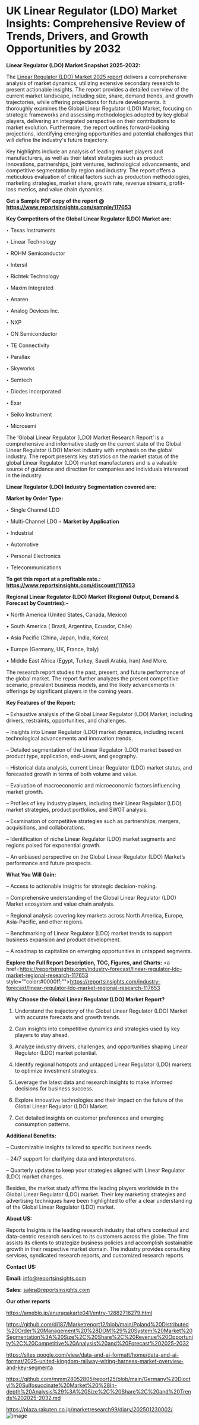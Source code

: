 # UK Linear Regulator (LDO) Market Insights: Comprehensive Review of Trends, Drivers, and Growth Opportunities by 2032

<strong>Linear Regulator (LDO) Market Snapshot 2025-2032:</strong>

The <a href=https://www.reportsinsights.com/sample/117653>Linear Regulator (LDO) Market 2025 report</a> delivers a comprehensive analysis of market dynamics, utilizing extensive secondary research to present actionable insights. The report provides a detailed overview of the current market landscape, including size, share, demand trends, and growth trajectories, while offering projections for future developments. It thoroughly examines the Global Linear Regulator (LDO) Market, focusing on strategic frameworks and assessing methodologies adopted by key global players, delivering an integrated perspective on their contributions to market evolution. Furthermore, the report outlines forward-looking projections, identifying emerging opportunities and potential challenges that will define the industry's future trajectory.

Key highlights include an analysis of leading market players and manufacturers, as well as their latest strategies such as product innovations, partnerships, joint ventures, technological advancements, and competitive segmentation by region and industry. The report offers a meticulous evaluation of critical factors such as production methodologies, marketing strategies, market share, growth rate, revenue streams, profit-loss metrics, and value chain dynamics.

<strong>Get a Sample PDF copy of the report @ <a href=https://www.reportsinsights.com/sample/117653 style=color:#0000ff;>https://www.reportsinsights.com/sample/117653</a></strong>

<strong>Key Competitors of the Global Linear Regulator (LDO) Market are:</strong>

‣ Texas Instruments

‣ Linear Technology

‣ ROHM Semiconductor

‣ Intersil

‣ Richtek Technology

‣ Maxim Integrated

‣ Anaren

‣ Analog Devices Inc.

‣ NXP

‣ ON Semiconductor

‣ TE Connectivity

‣ Parallax

‣ Skyworks

‣ Semtech

‣ Diodes Incorporated

‣ Exar

‣ Seiko Instrument

‣ Microsemi

The ‘Global Linear Regulator (LDO) Market Research Report’ is a comprehensive and informative study on the current state of the Global Linear Regulator (LDO) Market industry with emphasis on the global industry. The report presents key statistics on the market status of the global Linear Regulator (LDO) market manufacturers and is a valuable source of guidance and direction for companies and individuals interested in the industry.

<strong>Linear Regulator (LDO) Industry Segmentation covered are:</strong>

<strong>Market by Order Type: </strong>

‣ Single Channel LDO

‣ Multi-Channel LDO
‣ 
<strong>Market by Application</strong> 

‣ Industrial

‣ Automotive

‣ Personal Electronics

‣ Telecommunications

<strong>To get this report at a profitable rate.: <a href=https://www.reportsinsights.com/discount/117653 style=color:#0000ff;>https://www.reportsinsights.com/discount/117653</a></strong>

<strong>Regional Linear Regulator (LDO) Market (Regional Output, Demand &amp; Forecast by Countries):-</strong>

• North America (United States, Canada, Mexico)

• South America ( Brazil, Argentina, Ecuador, Chile)

• Asia Pacific (China, Japan, India, Korea)

• Europe (Germany, UK, France, Italy)

• Middle East Africa (Egypt, Turkey, Saudi Arabia, Iran) And More.

The research report studies the past, present, and future performance of the global market. The report further analyzes the present competitive scenario, prevalent business models, and the likely advancements in offerings by significant players in the coming years.

<strong>Key Features of the Report:</strong>

– Exhaustive analysis of the Global Linear Regulator (LDO) Market, including drivers, restraints, opportunities, and challenges.

– Insights into Linear Regulator (LDO) market dynamics, including recent technological advancements and innovation trends.

– Detailed segmentation of the Linear Regulator (LDO) market based on product type, application, end-users, and geography.

– Historical data analysis, current Linear Regulator (LDO) market status, and forecasted growth in terms of both volume and value.

– Evaluation of macroeconomic and microeconomic factors influencing market growth.

– Profiles of key industry players, including their Linear Regulator (LDO) market strategies, product portfolios, and SWOT analysis.

– Examination of competitive strategies such as partnerships, mergers, acquisitions, and collaborations.

– Identification of niche Linear Regulator (LDO) market segments and regions poised for exponential growth.

– An unbiased perspective on the Global Linear Regulator (LDO) Market’s performance and future prospects.

<strong>What You Will Gain:</strong>

– Access to actionable insights for strategic decision-making.

– Comprehensive understanding of the Global Linear Regulator (LDO) Market ecosystem and value chain analysis.

– Regional analysis covering key markets across North America, Europe, Asia-Pacific, and other regions.

– Benchmarking of Linear Regulator (LDO) market trends to support business expansion and product development.

– A roadmap to capitalize on emerging opportunities in untapped segments.

<strong>Explore the Full Report Description, TOC, Figures, and Charts:</strong>
<a href=https://reportsinsights.com/industry-forecast/linear-regulator-ldo-market-regional-research-117653 style=""color:#0000ff;"">https://reportsinsights.com/industry-forecast/linear-regulator-ldo-market-regional-research-117653</a>

<strong>Why Choose the Global Linear Regulator (LDO) Market Report?</strong>

1. Understand the trajectory of the Global Linear Regulator (LDO) Market with accurate forecasts and growth trends.

2. Gain insights into competitive dynamics and strategies used by key players to stay ahead.

3. Analyze industry drivers, challenges, and opportunities shaping Linear Regulator (LDO) market potential.

4. Identify regional hotspots and untapped Linear Regulator (LDO) markets to optimize investment strategies.

5. Leverage the latest data and research insights to make informed decisions for business success.

6. Explore innovative technologies and their impact on the future of the Global Linear Regulator (LDO) Market.

7. Get detailed insights on customer preferences and emerging consumption patterns.

<strong>Additional Benefits:</strong>

– Customizable insights tailored to specific business needs.

– 24/7 support for clarifying data and interpretations.

– Quarterly updates to keep your strategies aligned with Linear Regulator (LDO) market changes.

Besides, the market study affirms the leading players worldwide in the Global Linear Regulator (LDO) market. Their key marketing strategies and advertising techniques have been highlighted to offer a clear understanding of the Global Linear Regulator (LDO) market.

<strong><strong>About US</strong>:</strong>

Reports Insights is the leading research industry that offers contextual and data-centric research services to its customers across the globe. The firm assists its clients to strategize business policies and accomplish sustainable growth in their respective market domain. The industry provides consulting services, syndicated research reports, and customized research reports.

<strong>Contact US:</strong>

<p class=><b>Email:</b> <a href=mailto:info@reportsinsights.com>info@reportsinsights.com</a></p>
<p class=><b>Sales:</b> <a href=mailto:sales@reportsinsights.com>sales@reportsinsights.com</a></p>

<strong>Our other reports</strong>

<a href=https://ameblo.jp/anuragakarte041/entry-12882716279.html>https://ameblo.jp/anuragakarte041/entry-12882716279.html</a>

<a href=https://github.com/di187/Marketreport12/blob/main/Poland%20Distributed%20Order%20Management%20%28DOM%29%20System%20Market%20Segmentation%3A%20Size%2C%20Share%2C%20Revenue%20Opportunity%2C%20Competitive%20Analysis%20and%20Forecast%202025-2032>https://github.com/di187/Marketreport12/blob/main/Poland%20Distributed%20Order%20Management%20%28DOM%29%20System%20Market%20Segmentation%3A%20Size%2C%20Share%2C%20Revenue%20Opportunity%2C%20Competitive%20Analysis%20and%20Forecast%202025-2032</a>

<a href=https://sites.google.com/view/data-and-ai-formatt/home/data-and-ai-format/2025-united-kingdom-railway-wiring-harness-market-overview-and-key-segmenta>https://sites.google.com/view/data-and-ai-formatt/home/data-and-ai-format/2025-united-kingdom-railway-wiring-harness-market-overview-and-key-segmenta</a>

<a href=https://github.com/mmm28052805/report25/blob/main/Germany%20Dioctyl%20Sulfosuccinate%20Market%20%28In-depth%20Analysis%29%3A%20Size%2C%20Share%2C%20and%20Trends%202025-2032.md>https://github.com/mmm28052805/report25/blob/main/Germany%20Dioctyl%20Sulfosuccinate%20Market%20%28In-depth%20Analysis%29%3A%20Size%2C%20Share%2C%20and%20Trends%202025-2032.md</a>

<a href=https://plaza.rakuten.co.jp/marketresearch99/diary/202501230002/>https://plaza.rakuten.co.jp/marketresearch99/diary/202501230002/</a>
![image](https://github.com/user-attachments/assets/a5c0b9bc-7abf-4a76-977b-ed6a731fb4ed)
